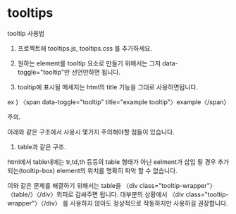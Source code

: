 # tooltips

tooltip 사용법

1. 프로젝트에 tooltips.js, tooltips.css 를 추가하세요.

2. 원하는 element를 tooltip 요소로 만들기 위해서는 그저 data-toggle="tooltip"만 선언만하면 됩니다.

3. tooltip에 표시될 메세지는 html의 title 기능을 그대로 사용하면됩니다.

ex ) 〈span data-toggle="tooltip" title="example tooltip"〉example〈/span〉


주의.

아래와 같은 구조에서 사용시 몇가지 주의해야할 점들이 있습니다.
1. table과 같은 구조.

html에서 table내에는 tr,td,th 등등의 table 형태가 아닌 eelment가 삽입 될 경우 
추가되는(tooltip-box) element의 위치를 명확히 파악 할 수 없습니다.

이와 같은 문제를 해결하기 위해서는 table을 〈div class="tooltip-wrapper"〉〈table/〉〈/div〉외피로 감싸주면 됩니다.
대부분의 상황에서 〈div class="tooltip-wrapper"〉〈/div〉 를 사용하지 않아도 정상적으로 작동하지만 사용하길 권장합니다.
